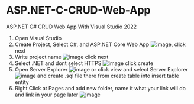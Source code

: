 # ASP.NET-C-CRUD-Web-App
ASP.NET C# CRUD Web App With Visual Studio 2022

1. Open Visual Studio
2. Create Project, Select C#, and ASP.NET Core Web App ![image](https://user-images.githubusercontent.com/58588836/187345403-6fa145cd-080c-433f-9416-c866ff179b41.png), click next
3. Write project name ![image](https://user-images.githubusercontent.com/58588836/187345533-3231ffd9-a2b6-499b-acae-a611e36f06a2.png) click next
4. Select .NET and dont select HTTPS ![image](https://user-images.githubusercontent.com/58588836/187345629-010814bc-409e-42a5-beee-ec5f7543f3cc.png) click create
5. Open Server Explorer ![image](https://user-images.githubusercontent.com/58588836/187345777-1bcae6c2-3f69-4164-9e4f-8282efdad530.png) or click view and select Server Explorer ![image](https://user-images.githubusercontent.com/58588836/187345859-2670eb22-9c22-4d37-adad-f53bea11ee75.png) and create .sql file there from create table into insert table entity
6. Right Click at Pages and add new folder, name it what your link will do and link in your page later ![image](https://user-images.githubusercontent.com/58588836/187346018-b3e93437-7fed-40a3-81a4-713e0e905163.png)
 


